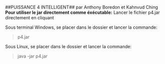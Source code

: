 ##PUISSANCE 4 INTELLIGENT##
par Anthony Boredon et Kahnvud Ching
**Pour utiliser le jar directement comme éxécutable:**
Lancer le fichier p4.jar directement en cliquant

Sous terminal Windows, se placer dans le dossier et lancer la commande:
> p4.jar

Sous Linux, se placer dans le dossier et lancer la commande:
> java -jar p4.jar

